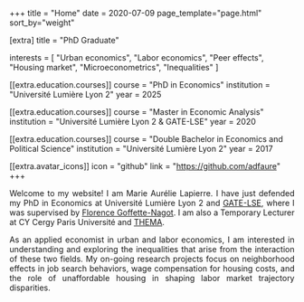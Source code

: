 +++
title = "Home"
date = 2020-07-09
page_template="page.html"
sort_by="weight"

[extra]
title = "PhD Graduate"

interests = [
  "Urban economics",
  "Labor economics",
  "Peer effects", 
  "Housing market", 
  "Microeconometrics", 
  "Inequalities"
]

[[extra.education.courses]]
  course = "PhD in Economics"
  institution = "Université Lumière Lyon 2"
  year = 2025

[[extra.education.courses]]
  course = "Master in Economic Analysis"
  institution = "Université Lumière Lyon 2 & GATE-LSE"
  year = 2020

[[extra.education.courses]]
  course = "Double Bachelor in Economics and Political Science"
  institution = "Université Lumière Lyon 2"
  year = 2017


[[extra.avatar_icons]]
  icon = "github"
  link = "https://github.com/adfaure"
+++
<p align="justify"> 
Welcome to my website! I am Marie Aurélie Lapierre. I have just defended my PhD in Economics at Université Lumière Lyon 2 and <a href="https://www.gate.cnrs.fr/en/">GATE-LSE</a>, where I was supervised by <a href="https://economie.ens-lyon.fr/en/about-us/our-people/florence-goffette-nagot">Florence Goffette-Nagot</a>. I am also a Temporary Lecturer at CY Cergy Paris Université and <a href="https://thema.u-cergy.fr/">THEMA</a>.
</p>

<p align="justify"> 
As an applied economist in urban and labor economics, I am interested in understanding and exploring the inequalities that arise from the interaction of these two fields. My on-going research projects focus on neighborhood effects in job search behaviors, wage compensation for housing costs, and the role of unaffordable housing in shaping labor market trajectory disparities.
</p>
